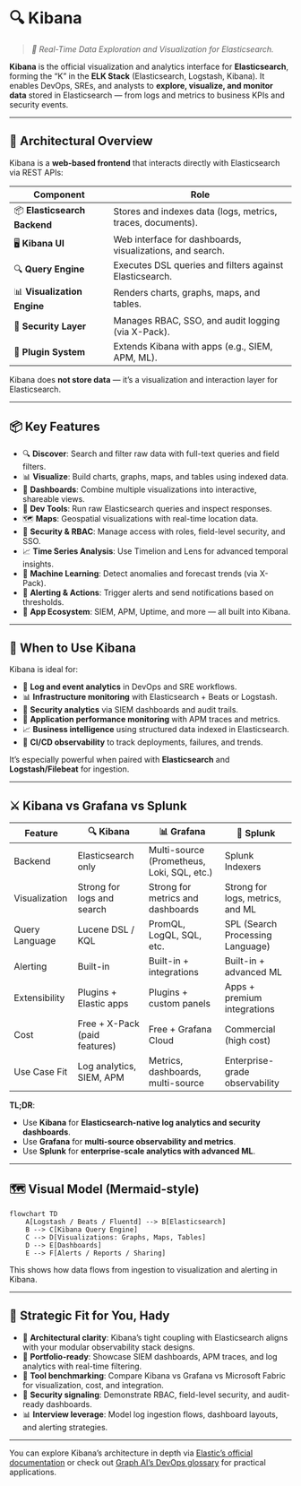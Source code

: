 # 🔍 Kibana

> _📖 Real-Time Data Exploration and Visualization for Elasticsearch._

**Kibana** is the official visualization and analytics interface for **Elasticsearch**, forming the “K” in the **ELK Stack** (Elasticsearch, Logstash, Kibana). It enables DevOps, SREs, and analysts to **explore, visualize, and monitor data** stored in Elasticsearch — from logs and metrics to business KPIs and security events.

---

## 🧠 Architectural Overview

Kibana is a **web-based frontend** that interacts directly with Elasticsearch via REST APIs:

| Component                    | Role                                                        |
| ---------------------------- | ----------------------------------------------------------- |
| 📦 **Elasticsearch Backend** | Stores and indexes data (logs, metrics, traces, documents). |
| 🖥️ **Kibana UI**             | Web interface for dashboards, visualizations, and search.   |
| 🔍 **Query Engine**          | Executes DSL queries and filters against Elasticsearch.     |
| 📊 **Visualization Engine**  | Renders charts, graphs, maps, and tables.                   |
| 🔐 **Security Layer**        | Manages RBAC, SSO, and audit logging (via X-Pack).          |
| 🧰 **Plugin System**         | Extends Kibana with apps (e.g., SIEM, APM, ML).             |

Kibana does **not store data** — it’s a visualization and interaction layer for Elasticsearch.

---

## 📦 Key Features

- 🔍 **Discover**: Search and filter raw data with full-text queries and field filters.
- 📊 **Visualize**: Build charts, graphs, maps, and tables using indexed data.
- 🧩 **Dashboards**: Combine multiple visualizations into interactive, shareable views.
- 🧪 **Dev Tools**: Run raw Elasticsearch queries and inspect responses.
- 🗺️ **Maps**: Geospatial visualizations with real-time location data.
- 🔐 **Security & RBAC**: Manage access with roles, field-level security, and SSO.
- 📈 **Time Series Analysis**: Use Timelion and Lens for advanced temporal insights.
- 🧠 **Machine Learning**: Detect anomalies and forecast trends (via X-Pack).
- 📡 **Alerting & Actions**: Trigger alerts and send notifications based on thresholds.
- 🧰 **App Ecosystem**: SIEM, APM, Uptime, and more — all built into Kibana.

---

## 🚀 When to Use Kibana

Kibana is ideal for:

- 🧠 **Log and event analytics** in DevOps and SRE workflows.
- 📊 **Infrastructure monitoring** with Elasticsearch + Beats or Logstash.
- 🔐 **Security analytics** via SIEM dashboards and audit trails.
- 🧪 **Application performance monitoring** with APM traces and metrics.
- 📈 **Business intelligence** using structured data indexed in Elasticsearch.
- 🧰 **CI/CD observability** to track deployments, failures, and trends.

It’s especially powerful when paired with **Elasticsearch** and **Logstash/Filebeat** for ingestion.

---

## ⚔️ Kibana vs Grafana vs Splunk

| Feature        | 🔍 **Kibana**                 | 📊 **Grafana**                             | 🧠 **Splunk**                    |
| -------------- | ----------------------------- | ------------------------------------------ | -------------------------------- |
| Backend        | Elasticsearch only            | Multi-source (Prometheus, Loki, SQL, etc.) | Splunk Indexers                  |
| Visualization  | Strong for logs and search    | Strong for metrics and dashboards          | Strong for logs, metrics, and ML |
| Query Language | Lucene DSL / KQL              | PromQL, LogQL, SQL, etc.                   | SPL (Search Processing Language) |
| Alerting       | Built-in                      | Built-in + integrations                    | Built-in + advanced ML           |
| Extensibility  | Plugins + Elastic apps        | Plugins + custom panels                    | Apps + premium integrations      |
| Cost           | Free + X-Pack (paid features) | Free + Grafana Cloud                       | Commercial (high cost)           |
| Use Case Fit   | Log analytics, SIEM, APM      | Metrics, dashboards, multi-source          | Enterprise-grade observability   |

**TL;DR**:

- Use **Kibana** for **Elasticsearch-native log analytics and security dashboards**.
- Use **Grafana** for **multi-source observability and metrics**.
- Use **Splunk** for **enterprise-scale analytics with advanced ML**.

---

## 🗺️ Visual Model (Mermaid-style)

```mermaid
flowchart TD
    A[Logstash / Beats / Fluentd] --> B[Elasticsearch]
    B --> C[Kibana Query Engine]
    C --> D[Visualizations: Graphs, Maps, Tables]
    D --> E[Dashboards]
    E --> F[Alerts / Reports / Sharing]
```

This shows how data flows from ingestion to visualization and alerting in Kibana.

---

## 🧩 Strategic Fit for You, Hady

- 🧠 **Architectural clarity**: Kibana’s tight coupling with Elasticsearch aligns with your modular observability stack designs.
- 📁 **Portfolio-ready**: Showcase SIEM dashboards, APM traces, and log analytics with real-time filtering.
- 🧪 **Tool benchmarking**: Compare Kibana vs Grafana vs Microsoft Fabric for visualization, cost, and integration.
- 🔐 **Security signaling**: Demonstrate RBAC, field-level security, and audit-ready dashboards.
- 📊 **Interview leverage**: Model log ingestion flows, dashboard layouts, and alerting strategies.

---

You can explore Kibana’s architecture in depth via [Elastic’s official documentation](https://www.elastic.co/docs/extend/kibana/kibana-architecture) or check out [Graph AI’s DevOps glossary](https://www.graphapp.ai/engineering-glossary/devops/kibana) for practical applications.
